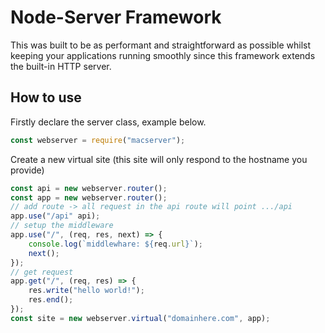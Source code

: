 # Node-Server Framework
This was built to be as performant and straightforward as possible whilst keeping your applications running smoothly since this framework extends the built-in HTTP server.

## How to use
Firstly declare the server class, example below.
```javascript
const webserver = require("macserver");
```
Create a new virtual site (this site will only respond to the hostname you provide)
```javascript
const api = new webserver.router();
const app = new webserver.router();
// add route -> all request in the api route will point .../api
app.use("/api" api);
// setup the middleware
app.use("/", (req, res, next) => {
    console.log(`middlewhare: ${req.url}`);
    next();
});
// get request
app.get("/", (req, res) => {
    res.write("hello world!");
    res.end();
});
const site = new webserver.virtual("domainhere.com", app);
```